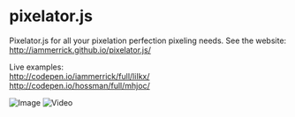 pixelator.js
============

Pixelator.js for all your pixelation perfection pixeling needs. See the website: http://iammerrick.github.io/pixelator.js/

Live examples: <br>
http://codepen.io/iammerrick/full/liIkx/ <br>
http://codepen.io/hossman/full/mhjoc/

![Image](http://f.cl.ly/items/1q0Y0k2Q470D442e2D3w/image.png)
![Video](http://f.cl.ly/items/2x3I3u251r3B1t2L1F32/video.png)

